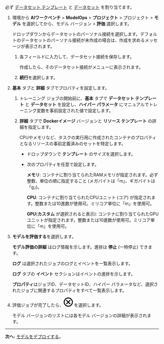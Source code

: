 必ず [データセット テンプレート](frd1725409311264.md) と [データセット](xfu1732652871944.md) を割り当てます。

1.  環境から **AIワークベンチ** > **ModelOps** > **プロジェクト** > プロジェクト > **モデル** を選択してから、モデル バージョン > **評価** 選択します。

    ドロップダウンからデータセットのパーソナル接続を選択します。デフォルトのデータセットのパーソナル接続が未作成の場合は、作成を求めるメッセージが表示されます。

    1.  各フィールドに入力して、データセット接続を保存します。

        作成したら、そのデータセット接続がメニューに表示されます。


    1.  **続行**を選択します。


1.  **基本** タブと **詳細** タブでプロパティを設定します。

    1.  トレーニング ジョブの開始前に、**基本** タブで **データセット テンプレート** と **データセット** を設定し、**ハイパー パラメータ** にマニュアルでトレーニング変数を事前設定された値で設定します。


    1.  **詳細** タブで **Dockerイメージ** バージョンと **リソース テンプレート** の詳細を指定します。

        CPUやメモリなど、タスクの実行用に作成されたコンテナのプロパティとなるリソースの事前定義済みのセットを特定します。

        -   ドロップダウンで **テンプレート** のサイズを選択します。


        -   次のプロパティを任意で設定します。

            **メモリ**: コンテナに割り当てられたRAMメモリが指定されます。必ず整数、単位の順に指定すること (メガバイトは「m」、ギガバイトは「g」)。

            **CPU**: コンテナに割り当てられたCPUユニット (コア) が指定されます。整数または10進数が使用可。ミリコア単位に「m」を使用可。

            **GPU**(**カスタム** が選択されると表示): コンテナに割り当てられたGPUユニットが指定されます。整数または10進数が使用可。ミリコア単位に「m」を使用可。


1.  **モデルを評価する**を選択します。

    **モデル評価の詳細** はログ情報を示します。進捗は **停止** (一時停止) できます。

    **ログ** は選択されたジョブのログとイベントを一覧表示します。

    **ログ** タブの **イベント** セクションはイベントの進捗を示します。

    **プロパティ**はジョブID、データセットID、ハイパー パラメータなど、選択されたジョブに関連するプロパティをすべて一覧表示します。


1.  評価ジョブが完了したら、![クローズ アイコン](Images/teg1680569591203.svg) を選択します。

    モデル バージョンのリストには各モデル バージョンの詳細が表示されます。


---

**次へ:** [モデルをデプロイする](zum1732650629250.md)。

